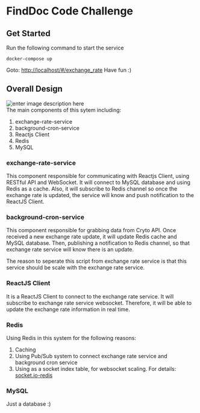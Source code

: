 # FindDoc Code Challenge

## Get Started
Run the following command to start the service

    docker-compose up

Goto: [http://localhost/#/exchange_rate](http://localhost/#/exchange_rate)
Have fun :)

## Overall Design
![enter image description here](https://lh3.googleusercontent.com/06QJQQUYeoDSjAyKBZlnzn86S-Bf2nRfPwt-OsztaxlpCQmpQsVvQqQlKxvLNp6oDARReMvEtENg "System Design")  
The main components of this sytem including:

 1. exchange-rate-service
 2. background-cron-service
 3. Reactjs Client
 4. Redis
 5. MySQL

### exchange-rate-service
This component responsible for communicating with Reactjs Client, using RESTful API and WebSocket. It will connect to MySQL database and using Redis as a cache. Also, it will subscribe to Redis channel so once the exchange rate is updated, the service will know and push notification to the ReactJS Client.

### background-cron-service
This component responsible for grabbing data from Cryto API. Once received a new exchange rate update, it will update Redis cache and MySQL database. Then, publishing a notification to Redis channel, so that exchange rate service will know there is an update.

The reason to seperate this script from exchange rate service is that this service should be scale with the exchange rate service.

### ReactJS Client
It is a ReactJS Client to connect to the exchange rate service. It will subscribe to exchange rate service websocket. Therefore, it will be able to update the exchange rate information in real time.

### Redis
Using Redis in this system for the following reasons:

 1. Caching
 2. Using Pub/Sub system to connect exchange rate service and background cron service
 3. Using as a socket index table, for websocket scaling. For details: [socket.io-redis](https://github.com/socketio/socket.io-redis)

### MySQL
Just a database :)

